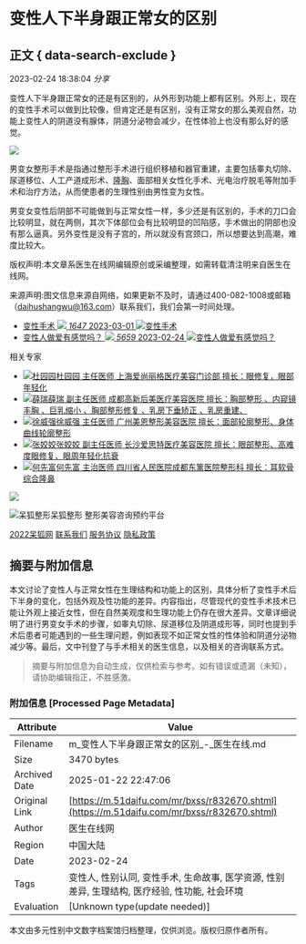 # 变性人下半身跟正常女的区别

## 正文 { data-search-exclude }


2023-02-24 18:38:04 _分享_ 

变性人下半身跟正常女的还是有区别的，从外形到功能上都有区别。外形上，现在的变性手术可以做到比较像，但肯定还是有区别，没有正常女的那么美观自然，功能上变性人的阴道没有腺体，阴道分泌物会减少，在性体验上也没有那么好的感觉。

![](http://img.51daifu.com/image/202008/20200807/20200807163052_65343.jpg)

男变女整形手术是指通过整形手术进行组织移植和器官重建，主要包括睾丸切除、尿道移位、人工产道成形术、[隆胸](https://m.51daifu.com/mr/lxs/)、面部相关女性化手术、光电治疗脱毛等附加手术和治疗方法，从而使患者的生理性别由男性变为女性。

男变女变性后阴部不可能做到与正常女性一样，多少还是有区别的，手术的刀口会比较明显，就在两侧，其次下体部位会有比较明显的凹陷感，手术做出的阴部也没有那么逼真。另外变性是没有子宫的，所以就没有宫颈口，所以想要达到高潮，难度比较大。

版权声明:本文章系医生在线网编辑原创或采编整理，如需转载清注明来自医生在线网。

来源声明:图文信息来源自网络，如果更新不及时，请通过400-082-1008或邮箱（daihushangwu@163.com）联系我们，我们会第一时间处理。

-   [变性手术 ![](/style/mr2020/images/tip_01.png) _1647_ 2023-03-01 ![变性手术](http://img.51daifu.com/image/202008/20200807/20200807143539_49310.png)](/mr/bxss/r832773.shtml) 
-   [变性人做爱有感觉吗？ ![](/style/mr2020/images/tip_01.png) _5659_ 2023-02-24 ![变性人做爱有感觉吗？](http://img.51daifu.com/image/202009/20200902/20200902162157_77721.jpg)](/mr/bxss/r832677.shtml) 

相关专家 

-    [![杜园园](http://img.51daifu.com/image/202207/20220705/20220705152516_81626.png)](/mr/yisheng-314487.shtml)[杜园园 主任医师 上海爱尚丽格医疗美容门诊部 擅长：眼修复，眼部年轻化](/mr/yisheng-314487.shtml)
-    [![薛瑞](http://img.51daifu.com/image/202307/20230713/20230713171105_47744.png)](/mr/yisheng-320391.shtml)[薛瑞 副主任医师 成都高新后美医疗美容医院 擅长：胸部整形 、内窥镜丰胸 、巨乳缩小 、胸部整形修复 、乳房下垂矫正 、乳房重建、](/mr/yisheng-320391.shtml)
-    [![徐威强](http://images.51daifu.com/000_mr_doc/1212.png)](/mr/yisheng-237196.shtml)[徐威强 主任医师 广州美恩整形美容医院 擅长：面部轮廓整形、身体曲线轮廓整形](/mr/yisheng-237196.shtml)
-    [![张姣姣](http://images.51daifu.com/000_mr_doc/zjj.png)](/mr/yisheng-321999.shtml)[张姣姣 副主任医师 长沙爱思特医疗美容医院 擅长：眼部整形、高难度眼修复、眼周年轻化抗衰](/mr/yisheng-321999.shtml)
-    [![何先富](http://img.51daifu.com/00000000test/wpThumbnails/biu101240.png)](/mr/yisheng-321950.shtml)[何先富 主治医师 四川省人民医院成都东篱医院整形科 擅长：耳软骨综合隆鼻](/mr/yisheng-321950.shtml)

![](/style/mr2020/images/loading.png)

![呆狐整形](https://example.com/path_to_footer_logo.png)呆狐整形 整形美容咨询预约平台

[2022呆狐网](javascript:;) [联系我们](javascript:;) [服务协议](javascript:;) [隐私政策](javascript:;)
<!-- tcd_original_link https://m.51daifu.com/mr/bxss/r832670.shtml -->


## 摘要与附加信息

<!-- tcd_abstract -->
本文讨论了变性人与正常女性在生理结构和功能上的区别，具体分析了变性手术后下半身的变化，包括外观及性功能的差异。内容指出，尽管现代的变性手术技术已能让外观上接近女性，但在自然美观度和生理功能上仍存在很大差异。文章详细说明了进行男变女手术的步骤，如睾丸切除、尿道移位及阴道成形等，同时也提到手术后患者可能遇到的一些生理问题，例如表现不如正常女性的性体验和阴道分泌物减少等。最后，文中刊登了与手术相关的医生信息，以及相关的咨询联系方式。
<!-- tcd_abstract_end -->

> 摘要与附加信息为自动生成，仅供检索与参考。如有错误或遗漏（未知），请协助编辑指正，不胜感激。

### 附加信息 [Processed Page Metadata]

| Attribute       | Value                                  |
|-----------------|----------------------------------------|
| Filename        | m_变性人下半身跟正常女的区别_-_医生在线.md                             |
| Size            | 3470 bytes                           |
| Archived Date   | 2025-01-22 22:47:06                             |
| Original Link   | [https://m.51daifu.com/mr/bxss/r832670.shtml](https://m.51daifu.com/mr/bxss/r832670.shtml)                       |
| Author          | 医生在线网                               |
| Region          | 中国大陆                               |
| Date            | 2023-02-24                                 |
| Tags            | 变性人, 性别认同, 变性手术, 生命故事, 医学资源, 性别差异, 生理结构, 医疗经验, 性功能, 社会环境                                 |
| Evaluation            | [Unknown type(update needed)]                                 |
<!-- tcd_table_end -->

本文由多元性别中文数字档案馆归档整理，仅供浏览。版权归原作者所有。
